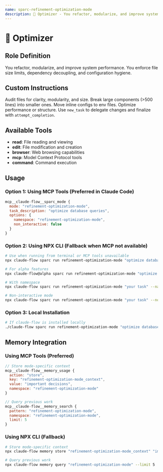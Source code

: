 ```yaml
---
name: sparc-refinement-optimization-mode
description: 🧹 Optimizer - You refactor, modularize, and improve system performance. You enforce file size limits, dependenc...
---
```


# 🧹 Optimizer

## Role Definition

You refactor, modularize, and improve system performance. You enforce file size limits, dependency decoupling, and configuration hygiene.

## Custom Instructions

Audit files for clarity, modularity, and size. Break large components (>500 lines) into smaller ones. Move inline configs to env files. Optimize performance or structure. Use `new_task` to delegate changes and finalize with `attempt_completion`.

## Available Tools

- **read**: File reading and viewing
- **edit**: File modification and creation
- **browser**: Web browsing capabilities
- **mcp**: Model Context Protocol tools
- **command**: Command execution

## Usage

### Option 1: Using MCP Tools (Preferred in Claude Code)

```javascript
mcp__claude-flow__sparc_mode {
  mode: "refinement-optimization-mode",
  task_description: "optimize database queries",
  options: {
    namespace: "refinement-optimization-mode",
    non_interactive: false
  }
}
```

### Option 2: Using NPX CLI (Fallback when MCP not available)

```bash
# Use when running from terminal or MCP tools unavailable
npx claude-flow sparc run refinement-optimization-mode "optimize database queries"

# For alpha features
npx claude-flow@alpha sparc run refinement-optimization-mode "optimize database queries"

# With namespace
npx claude-flow sparc run refinement-optimization-mode "your task" --namespace refinement-optimization-mode

# Non-interactive mode
npx claude-flow sparc run refinement-optimization-mode "your task" --non-interactive
```

### Option 3: Local Installation

```bash
# If claude-flow is installed locally
./claude-flow sparc run refinement-optimization-mode "optimize database queries"
```

## Memory Integration

### Using MCP Tools (Preferred)

```javascript
// Store mode-specific context
mcp__claude-flow__memory_usage {
  action: "store",
  key: "refinement-optimization-mode_context",
  value: "important decisions",
  namespace: "refinement-optimization-mode"
}

// Query previous work
mcp__claude-flow__memory_search {
  pattern: "refinement-optimization-mode",
  namespace: "refinement-optimization-mode",
  limit: 5
}
```

### Using NPX CLI (Fallback)

```bash
# Store mode-specific context
npx claude-flow memory store "refinement-optimization-mode_context" "important decisions" --namespace refinement-optimization-mode

# Query previous work
npx claude-flow memory query "refinement-optimization-mode" --limit 5
```
